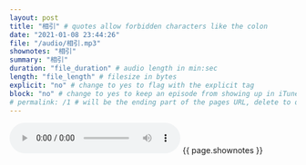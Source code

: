 ```yaml
---
layout: post
title: "相引" # quotes allow forbidden characters like the colon
date: "2021-01-08 23:44:26"
file: "/audio/相引.mp3"
shownotes: "相引"
summary: "相引"
duration: "file_duration" # audio length in min:sec
length: "file_length" # filesize in bytes
explicit: "no" # change to yes to flag with the explicit tag
block: "no" # change to yes to keep an episode from showing up in iTunes
# permalink: /1 # will be the ending part of the pages URL, delete to default to the title
---
```


<audio controls>
<source src="{{site.url}}{{site.baseurl}}{{ page.file }}" type="audio/x-mp3">
Your browser does not support the audio element.
</audio>
{{ page.shownotes }}
